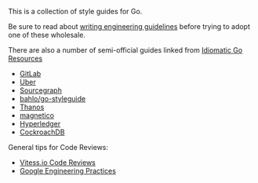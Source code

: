 This is a collection of style guides for Go.

Be sure to read about [writing engineering
guidelines](https://medium.com/@dgryski/writing-engineering-guidelines-24fdda53a3f0)
before trying to adopt one of these wholesale.

There are also a number of semi-official guides linked from [Idiomatic Go Resources](https://medium.com/@dgryski/idiomatic-go-resources-966535376dba)

* [GitLab](https://docs.gitlab.com/ee/development/go_guide/)
* [Uber](https://github.com/uber-go/guide/blob/master/style.md)
* [Sourcegraph](https://about.sourcegraph.com/handbook/engineering/go_style_guide)
* [bahlo/go-styleguide](https://github.com/bahlo/go-styleguide)
* [Thanos](https://thanos.io/contributing/coding-style-guide.md/)
* [magnetico](https://github.com/boramalper/magnetico/wiki/magnetico-Design-Specification)
* [Hyperledger](https://github.com/hyperledger/fabric/blob/release-1.4/docs/source/style-guides/go-style.rst)
* [CockroachDB](https://github.com/cockroachdb/cockroach/blob/master/docs/style.md)

General tips for Code Reviews:

* [Vitess.io Code Reviews](https://vitess.io/docs/contributing/code-reviews/)
* [Google Engineering Practices](https://google.github.io/eng-practices/)
